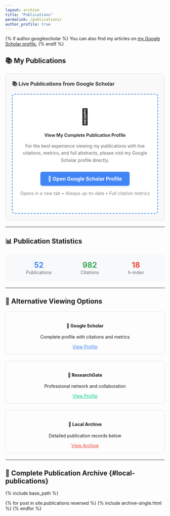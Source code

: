 ```yaml
---
layout: archive
title: "Publications"
permalink: /publications/
author_profile: true
---
```


{% if author.googlescholar %}
  You can also find my articles on <u><a href="{{author.googlescholar}}">my Google Scholar profile</a>.</u>
{% endif %}

## 📚 **My Publications**

<div style="margin: 20px 0; border: 1px solid #ddd; border-radius: 8px; padding: 20px; background-color: #f9f9f9;">
  <h3 style="margin-top: 0; color: #333;">📚 Live Publications from Google Scholar</h3>
  
  <div style="text-align: center; padding: 40px 20px; background-color: #fff; border-radius: 8px; border: 2px dashed #4285f4;">
    <div style="font-size: 48px; margin-bottom: 20px;">📖</div>
    <h4 style="color: #333; margin-bottom: 15px;">View My Complete Publication Profile</h4>
    <p style="color: #666; margin-bottom: 25px; line-height: 1.6;">
      For the best experience viewing my publications with live citations, metrics, and full abstracts, 
      please visit my Google Scholar profile directly.
    </p>
    <a href="https://scholar.google.es/citations?user=bsDDtYYAAAAJ&hl=es&oi=sra" target="_blank" 
       style="display: inline-block; background-color: #4285f4; color: white; padding: 12px 24px; 
              text-decoration: none; border-radius: 6px; font-weight: bold; font-size: 16px;
              box-shadow: 0 2px 4px rgba(66, 133, 244, 0.3); transition: all 0.2s;">
      🔗 Open Google Scholar Profile
    </a>
    <p style="color: #888; font-size: 14px; margin-top: 15px;">
      Opens in a new tab • Always up-to-date • Full citation metrics
    </p>
  </div>
</div>

---

## 📊 **Publication Statistics**

<div style="display: flex; justify-content: space-around; margin: 20px 0; padding: 20px; background-color: #f8f9fa; border-radius: 8px; text-align: center;">
  <div>
    <div style="font-size: 24px; font-weight: bold; color: #4285f4;">52</div>
    <div style="color: #666;">Publications</div>
  </div>
  <div>
    <div style="font-size: 24px; font-weight: bold; color: #34a853;">982</div>
    <div style="color: #666;">Citations</div>
  </div>
  <div>
    <div style="font-size: 24px; font-weight: bold; color: #ea4335;">18</div>
    <div style="color: #666;">h-index</div>
  </div>
</div>

---

## 🎯 **Alternative Viewing Options**

<div style="display: grid; grid-template-columns: repeat(auto-fit, minmax(250px, 1fr)); gap: 20px; margin: 20px 0;">
  <div style="padding: 15px; border: 1px solid #e0e0e0; border-radius: 8px; text-align: center;">
    <h4>📖 Google Scholar</h4>
    <p>Complete profile with citations and metrics</p>
    <a href="https://scholar.google.es/citations?user=bsDDtYYAAAAJ&hl=es&oi=sra" target="_blank" style="color: #4285f4;">View Profile</a>
  </div>
  
  <div style="padding: 15px; border: 1px solid #e0e0e0; border-radius: 8px; text-align: center;">
    <h4>🔬 ResearchGate</h4>
    <p>Professional network and collaboration</p>
    <a href="https://www.researchgate.net/profile/Sergio_Barrachina-Munoz" target="_blank" style="color: #00cc88;">View Profile</a>
  </div>
  
  <div style="padding: 15px; border: 1px solid #e0e0e0; border-radius: 8px; text-align: center;">
    <h4>📄 Local Archive</h4>
    <p>Detailed publication records below</p>
    <a href="#local-publications" style="color: #ea4335;">View Archive</a>
  </div>
</div>

---

## 📄 **Complete Publication Archive** {#local-publications}

{% include base_path %}

{% for post in site.publications reversed %}
  {% include archive-single.html %}
{% endfor %}
